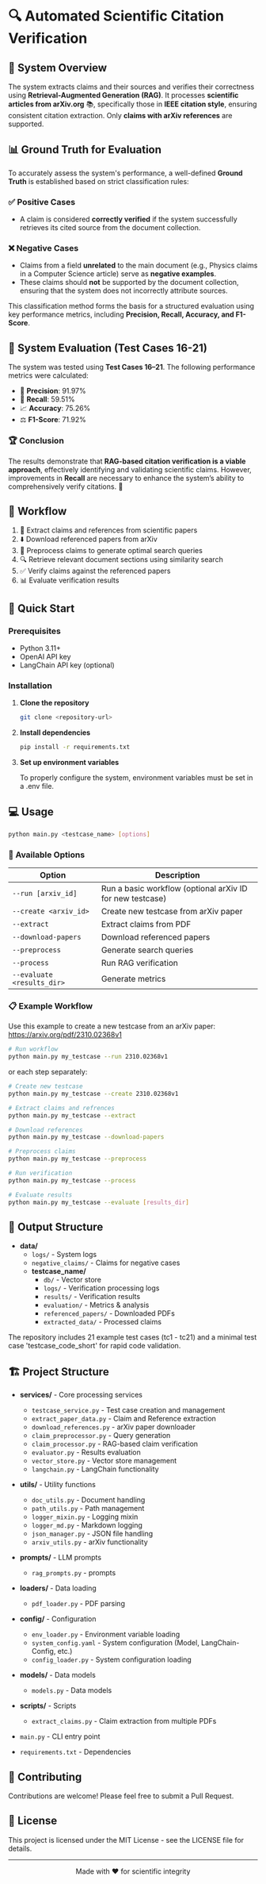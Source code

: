 # **🔍 Automated Scientific Citation Verification**

## **📖 System Overview**

The system extracts claims and their sources and verifies their correctness using **Retrieval-Augmented Generation (RAG)**. It processes **scientific articles from arXiv.org** 📚, specifically those in **IEEE citation style**, ensuring consistent citation extraction. Only **claims with arXiv references** are supported.

## **📊 Ground Truth for Evaluation**

To accurately assess the system's performance, a well-defined **Ground Truth** is established based on strict classification rules:

### ✅ **Positive Cases**

- A claim is considered **correctly verified** if the system successfully retrieves its cited source from the document collection.

### ❌ **Negative Cases**

- Claims from a field **unrelated** to the main document (e.g., Physics claims in a Computer Science article) serve as **negative examples**.
- These claims should **not** be supported by the document collection, ensuring that the system does not incorrectly attribute sources.

This classification method forms the basis for a structured evaluation using key performance metrics, including **Precision, Recall, Accuracy, and F1-Score**.

## **📌 System Evaluation (Test Cases 16-21)**

The system was tested using **Test Cases 16–21**. The following performance metrics were calculated:

- 🎯 **Precision**: 91.97%  
- 🔄 **Recall**: 59.51%  
- 📈 **Accuracy**: 75.26%  
- ⚖️ **F1-Score**: 71.92%  

### **🏆 Conclusion**

The results demonstrate that **RAG-based citation verification is a viable approach**, effectively identifying and validating scientific claims. However, improvements in **Recall** are necessary to enhance the system’s ability to comprehensively verify citations.  🚀

## 🎯 Workflow

1. 📑 Extract claims and references from scientific papers
2. ⬇️ Download referenced papers from arXiv
3. 🔄 Preprocess claims to generate optimal search queries
4. 🔍 Retrieve relevant document sections using similarity search
5. ✅ Verify claims against the referenced papers
6. 📊 Evaluate verification results

## 🚀 Quick Start

### Prerequisites

- Python 3.11+
- OpenAI API key
- LangChain API key (optional)

### Installation

1. **Clone the repository** 

   ```bash
   git clone <repository-url>
   ```

2. **Install dependencies**

   ```bash
   pip install -r requirements.txt
   ```

3. **Set up environment variables**

   To properly configure the system, environment variables must be set in a .env file. 

## 💻 Usage

```bash
python main.py <testcase_name> [options]
```

### 🔧 Available Options

| Option | Description |
|--------|-------------|
| `--run [arxiv_id]` | Run a basic workflow (optional arXiv ID for new testcase) |
| `--create <arxiv_id>` | Create new testcase from arXiv paper |
| `--extract` | Extract claims from PDF |
| `--download-papers` | Download referenced papers |
| `--preprocess` | Generate search queries |
| `--process` | Run RAG verification |
| `--evaluate <results_dir>` | Generate metrics |

### 📋 Example Workflow

Use this example to create a new testcase from an arXiv paper: https://arxiv.org/pdf/2310.02368v1

```bash
# Run workflow
python main.py my_testcase --run 2310.02368v1
```

or each step separately:

```bash
# Create new testcase
python main.py my_testcase --create 2310.02368v1

# Extract claims and refrences
python main.py my_testcase --extract

# Download references
python main.py my_testcase --download-papers

# Preprocess claims
python main.py my_testcase --preprocess

# Run verification
python main.py my_testcase --process

# Evaluate results
python main.py my_testcase --evaluate [results_dir]
```

## 📁 Output Structure

* **data/**
  * `logs/` - System logs
  * `negative_claims/` - Claims for negative cases
  * **testcase_name/**
    * `db/` - Vector store
    * `logs/` - Verification processing logs
    * `results/` - Verification results
    * `evaluation/` - Metrics & analysis
    * `referenced_papers/` - Downloaded PDFs
    * `extracted_data/` - Processed claims

The repository includes 21 example test cases (tc1 - tc21) and a minimal test case 'testcase_code_short' for rapid code validation.

## 🏗️ Project Structure

- **services/** - Core processing services
  - `testcase_service.py` - Test case creation and management
  - `extract_paper_data.py` - Claim and Reference extraction
  - `download_references.py` - arXiv paper downloader
  - `claim_preprocessor.py` - Query generation
  - `claim_processor.py` - RAG-based claim verification
  - `evaluator.py` - Results evaluation
  - `vector_store.py` - Vector store management
  - `langchain.py` - LangChain functionality

- **utils/** - Utility functions
  - `doc_utils.py` - Document handling
  - `path_utils.py` - Path management
  - `logger_mixin.py` - Logging mixin
  - `logger_md.py` - Markdown logging
  - `json_manager.py` - JSON file handling
  - `arxiv_utils.py` - arXiv functionality

- **prompts/** - LLM prompts
  - `rag_prompts.py` - prompts

- **loaders/** - Data loading
  - `pdf_loader.py` - PDF parsing

- **config/** - Configuration
  - `env_loader.py` - Environment variable loading
  - `system_config.yaml` - System configuration (Model, LangChain-Config, etc.)
  - `config_loader.py` - System configuration loading

- **models/** - Data models
  - `models.py` - Data models

- **scripts/** - Scripts
  - `extract_claims.py` - Claim extraction from multiple PDFs

- `main.py` - CLI entry point
- `requirements.txt` - Dependencies

## 🤝 Contributing

Contributions are welcome! Please feel free to submit a Pull Request.

## 📄 License

This project is licensed under the MIT License - see the LICENSE file for details.

---

<div align="center">
Made with ❤️ for scientific integrity
</div>